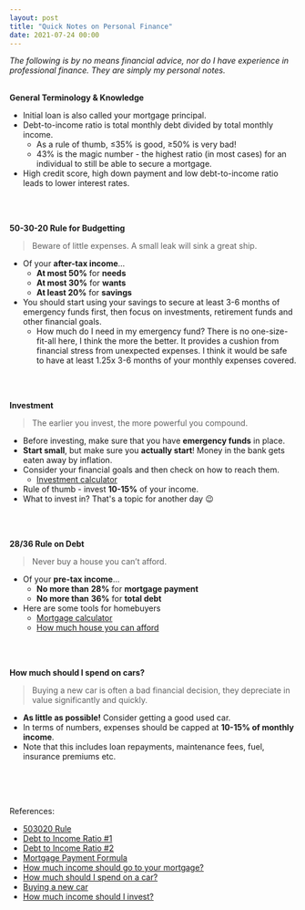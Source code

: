 ```yaml
---
layout: post
title: "Quick Notes on Personal Finance"
date: 2021-07-24 00:00
---
```


*The following is by no means financial advice, nor do I have experience in professional finance. They are simply my personal notes.*
<br>
<br>

**General Terminology & Knowledge**
- Initial loan is also called your mortgage principal.
- Debt-to-income ratio is total monthly debt divided by total monthly income.
    - As a rule of thumb, ≤35% is good, ≥50% is very bad!
    - 43% is the magic number - the highest ratio (in most cases) for an individual to still be able to secure a mortgage.
- High credit score, high down payment and low debt-to-income ratio leads to lower interest rates.
<br>
<br>

**50-30-20 Rule for Budgetting**

> Beware of little expenses. A small leak will sink a great ship.

- Of your **after-tax income**...
    - **At most 50%** for **needs**
    - **At most 30%** for **wants**
    - **At least 20%** for **savings**
- You should start using your savings to secure at least 3-6 months of emergency funds first, then focus on investments, retirement funds and other financial goals.
    - How much do I need in my emergency fund?
    There is no one-size-fit-all here, I think the more the better. It provides a cushion from financial stress from unexpected expenses. I think it would be safe to have at least 1.25x 3-6 months of your monthly expenses covered.
<br>
<br>

**Investment**

> The earlier you invest, the more powerful you compound.

- Before investing, make sure that you have **emergency funds** in place.
- **Start small**, but make sure you **actually start**! Money in the bank gets eaten away by inflation.
- Consider your financial goals and then check on how to reach them.
    - [Investment calculator](https://www.calculator.net/investment-calculator.html)
- Rule of thumb - invest **10-15%** of your income.
- What to invest in? That's a topic for another day 😉
<br>
<br>

**28/36 Rule on Debt**

> Never buy a house you can’t afford.

- Of your **pre-tax income**...
    - **No more than** **28%** for **mortgage payment**
    - **No more than** **36%** for **total debt**
- Here are some tools for homebuyers
    - [Mortgage calculator](https://time.com/nextadvisor/calculators/mortgage-calculator/)
    - [How much house you can afford](https://time.com/nextadvisor/calculators/mortgage-calculator/)
<br>
<br>

**How much should I spend on cars?**

> Buying a new car is often a bad financial decision, they depreciate in value significantly and quickly.

- **As little as possible!** Consider getting a good used car.
- In terms of numbers, expenses should be capped at **10-15% of monthly income**.
- Note that this includes loan repayments, maintenance fees, fuel, insurance premiums etc.

<br>
<br>
<br>

References:
- [503020 Rule](https://www.investopedia.com/ask/answers/022916/what-502030-budget-rule.asp)
- [Debt to Income Ratio #1](https://www.consumerfinance.gov/ask-cfpb/what-is-a-debt-to-income-ratio-why-is-the-43-debt-to-income-ratio-important-en-1791/)
- [Debt to Income Ratio #2](https://www.wellsfargo.com/goals-credit/smarter-credit/credit-101/debt-to-income-ratio/understanding-dti/)
- [Mortgage Payment Formula](https://en.wikipedia.org/wiki/Mortgage_calculator#Monthly_payment_formula)
- [How much income should go to your mortgage?](https://time.com/nextadvisor/mortgages/how-much-income-should-go-to-your-mortgage/)
- [How much should I spend on a car?](https://www.investopedia.com/how-much-should-i-spend-on-a-car-5187853)
- [Buying a new car](https://moneysavedmoneyearned.com/buying-a-new-car/)
- [How much income should I invest?](https://www.imoney.my/articles/how-much-income-invest)
